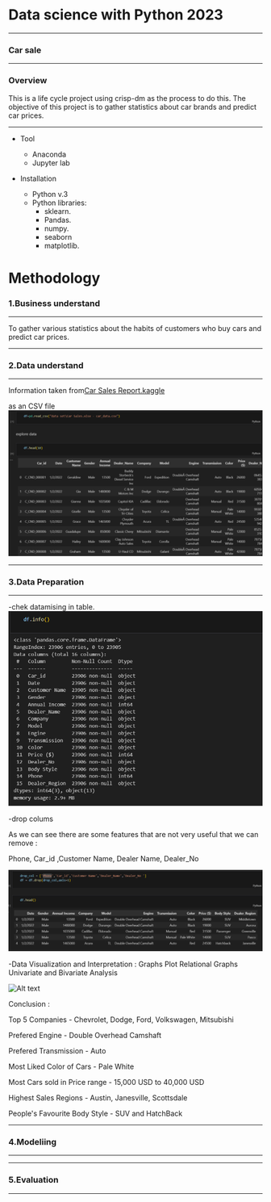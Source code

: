 # Data science with Python 2023
------
### Car sale
-----

### Overview

This is a life cycle project using crisp-dm as the process to do this.
The objective of this project is to gather statistics about car brands and predict car prices.

-----

* Tool
    * Anaconda
    * Jupyter lab


* Installation
    * Python v.3
    * Python libraries:
        * sklearn.
        * Pandas.
        * numpy.
        * seaborn
        * matplotlib.


# Methodology

### 1.Business understand
------
To gather various statistics about the habits of customers who buy cars and predict car prices.

-----
### 2.Data understand
------
Information taken from[Car Sales Report.kaggle]( https://www.kaggle.com/datasets/missionjee/car-sales-report )

as an CSV file
![Alt text](https://github.com/Imron042002/data-science-with-python-2023/blob/main/image/Screenshot%202024-02-28%20173657.png?raw=true)


-----
### 3.Data Preparation
------
-chek datamising in table.
![Alt text](https://github.com/Imron042002/data-science-with-python-2023/blob/main/image/2.png?raw=true)

-drop colums

As we can see there are some features that are not very useful that we can remove :

Phone, Car_id ,Customer Name, Dealer Name, Dealer_No

![Alt text](https://github.com/Imron042002/data-science-with-python-2023/blob/main/image/3.png?raw=true)

-Data Visualization and Interpretation : Graphs Plot Relational Graphs Univariate and Bivariate Analysis

![Alt text]()

Conclusion :

Top 5 Companies - Chevrolet, Dodge, Ford, Volkswagen, Mitsubishi

Prefered Engine - Double Overhead Camshaft

Prefered Transmission - Auto

Most Liked Color of Cars - Pale White

Most Cars sold in Price range - 15,000 USD to 40,000 USD

Highest Sales Regions - Austin, Janesville, Scottsdale

People's Favourite Body Style - SUV and HatchBack

-----
### 4.Modeliing
-----



----
### 5.Evaluation
----
